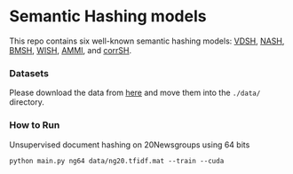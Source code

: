 # Semantic Hashing models

This repo contains six well-known semantic hashing models: [VDSH](https://arxiv.org/pdf/1708.03436.pdf), [NASH](https://aclanthology.org/P18-1190.pdf), [BMSH](https://aclanthology.org/D19-1526.pdf), [WISH](https://aclanthology.org/2020.findings-emnlp.233.pdf), [AMMI](http://proceedings.mlr.press/v119/stratos20a/stratos20a.pdf), and [corrSH](https://aclanthology.org/2020.acl-main.71.pdf).

### Datasets

Please download the data from [here](https://github.com/unsuthee/VariationalDeepSemanticHashing/tree/master/dataset) and move them into the `./data/` directory.

### How to Run

Unsupervised document hashing on 20Newsgroups using 64 bits

```
python main.py ng64 data/ng20.tfidf.mat --train --cuda
```

